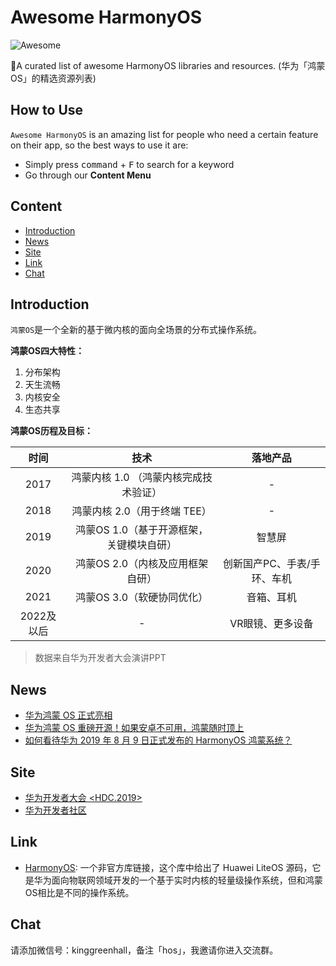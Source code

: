 # Awesome HarmonyOS

![Awesome](https://cdn.rawgit.com/sindresorhus/awesome/d7305f38d29fed78fa85652e3a63e154dd8e8829/media/badge.svg)

🚀A curated list of awesome HarmonyOS libraries and resources. (华为「鸿蒙OS」的精选资源列表)

## How to Use

`Awesome HarmonyOS` is an amazing list for people who need a certain feature on their app, so the best ways to use it are:

- Simply press <kbd>command</kbd> + <kbd>F</kbd> to search for a keyword
- Go through our **Content Menu**

## Content

- [Introduction](#Introduction)
- [News](#News)
- [Site](#Site)
- [Link](#Link)
- [Chat](#Chat)

## Introduction

`鸿蒙OS`是一个全新的基于微内核的面向全场景的分布式操作系统。

**鸿蒙OS四大特性：**

1. 分布架构
2. 天生流畅
3. 内核安全
4. 生态共享

**鸿蒙OS历程及目标：**

| 时间 | 技术 | 落地产品 |
| :-: | :-: | :-: |
| 2017 | 鸿蒙内核 1.0 （鸿蒙内核完成技术验证） | - |
| 2018 | 鸿蒙内核 2.0（用于终端 TEE） | - |
| 2019 | 鸿蒙OS 1.0（基于开源框架，关键模块自研） | 智慧屏 |
| 2020 | 鸿蒙OS 2.0（内核及应用框架自研） | 创新国产PC、手表/手环、车机 |
| 2021 | 鸿蒙OS 3.0（软硬协同优化） | 音箱、耳机 |
| 2022及以后 | - | VR眼镜、更多设备 |

> 数据来自华为开发者大会演讲PPT

## News

- [华为鸿蒙 OS 正式亮相](https://cn.engadget.com/2019/08/09/huawei-harmony-os-hongmeng-android/)
- [华为鸿蒙 OS 重磅开源！如果安卓不可用，鸿蒙随时顶上](https://www.infoq.cn/article/opWa7SPBt0PE-cFszzKk?utm_source=rss&utm_medium=article)
- [如何看待华为 2019 年 8 月 9 日正式发布的 HarmonyOS 鸿蒙系统？](https://www.zhihu.com/question/339567108)

## Site

- [华为开发者大会 <HDC.2019>](https://developer.huawei.com/consumer/cn/events/hdc2019/)
- [华为开发者社区](https://developer.huawei.com/cn/)

## Link

- [HarmonyOS](https://github.com/Awesome-HarmonyOS/HarmonyOS): 一个非官方库链接，这个库中给出了 Huawei LiteOS 源码，它是华为面向物联网领域开发的一个基于实时内核的轻量级操作系统，但和鸿蒙OS相比是不同的操作系统。

## Chat

请添加微信号：kinggreenhall，备注「hos」，我邀请你进入交流群。
